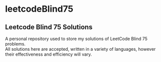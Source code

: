 # leetcodeBlind75

## Leetcode Blind 75 Solutions

A personal repository used to store my solutions of LeetCode Blind 75 problems.  
All solutions here are accepted, written in a variety of languages, however their effectiveness and efficiency will vary.
